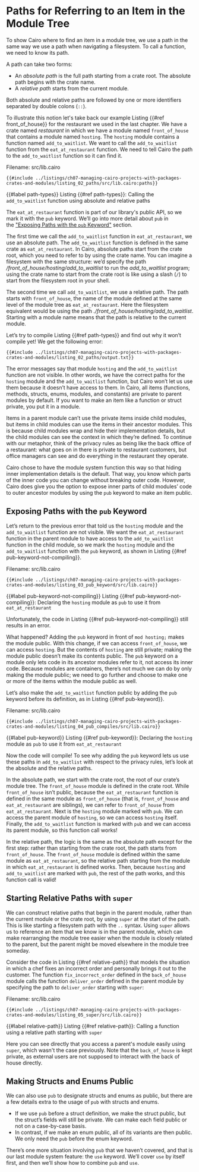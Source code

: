 # Paths for Referring to an Item in the Module Tree

To show Cairo where to find an item in a module tree, we use a path in the same way we use a path when navigating a filesystem. To call a function, we need to know its path.

A path can take two forms:

- An _absolute path_ is the full path starting from a crate root. The absolute path begins with the crate name.
- A _relative path_ starts from the current module.

Both absolute and relative paths are followed by one or more identifiers separated by double colons (`::`).

To illustrate this notion let's take back our example Listing {{#ref front_of_house}} for the restaurant we used in the last chapter. We have a crate named _restaurant_ in which we have a module named `front_of_house` that contains a module named `hosting`. The `hosting` module contains a function named `add_to_waitlist`. We want to call the `add_to_waitlist` function from the `eat_at_restaurant` function. We need to tell Cairo the path to the `add_to_waitlist` function so it can find it.

<span class="filename">Filename: src/lib.cairo</span>

```rust,noplayground
{{#include ../listings/ch07-managing-cairo-projects-with-packages-crates-and-modules/listing_02_paths/src/lib.cairo:paths}}
```

{{#label path-types}}
<span class="caption">Listing {{#ref path-types}}: Calling the `add_to_waitlist` function using absolute and relative paths</span>

The `eat_at_restaurant` function is part of our library's public API, so we mark it with the `pub` keyword. We’ll go into more detail about `pub` in the ["Exposing Paths with the `pub` Keyword"][pub] section.

The first time we call the `add_to_waitlist` function in `eat_at_restaurant`,
we use an absolute path. The `add_to_waitlist` function is defined in the same
crate as `eat_at_restaurant`. In Cairo, absolute paths start from the crate root, which you need to refer to by using the crate name. You can imagine a filesystem with the same structure: we’d specify the path _/front_of_house/hosting/add_to_waitlist_ to run the _add_to_waitlist_ program; using the crate name to start from the crate root is like using a slash (`/`) to start from the filesystem root in your shell.

The second time we call `add_to_waitlist`, we use a relative path. The path starts with `front_of_house`, the name of the module defined at the same level of the module tree as `eat_at_restaurant`. Here the filesystem equivalent would be using the path _./front_of_house/hosting/add_to_waitlist_. Starting with a module name means that the path is relative to the current module.

Let’s try to compile Listing {{#ref path-types}} and find out why it won’t compile yet! We get the following error:

```shell
{{#include ../listings/ch07-managing-cairo-projects-with-packages-crates-and-modules/listing_02_paths/output.txt}}
```

The error messages say that module `hosting` and the `add_to_waitlist` function are not visible. In other words, we have the correct paths for the `hosting` module and the `add_to_waitlist` function, but Cairo won’t let us use them because it doesn’t have access to them. In Cairo, all items (functions, methods, structs, enums, modules, and constants) are private to parent modules by default. If you want to make an item like a function or struct private, you put it in a module.

Items in a parent module can’t use the private items inside child modules, but items in child modules can use the items in their ancestor modules. This is because child modules wrap and hide their implementation details, but the child modules can see the context in which they’re defined. To continue with our metaphor, think of the privacy rules as being like the back office of a restaurant: what goes on in there is private to restaurant customers, but office managers can see and do everything in the restaurant they operate.

Cairo chose to have the module system function this way so that hiding inner implementation details is the default. That way, you know which parts of the inner code you can change without breaking outer code. However, Cairo does give you the option to expose inner parts of child modules’ code to outer ancestor modules by using the `pub` keyword to make an item public.

[pub]: ./ch07-03-paths-for-referring-to-an-item-in-the-module-tree.md#exposing-paths-with-the-pub-keyword

## Exposing Paths with the `pub` Keyword

Let’s return to the previous error that told us the `hosting` module and the `add_to_waitlist` function are not visible. We want the `eat_at_restaurant` function in the parent module to have access to the `add_to_waitlist` function in the child module, so we mark the `hosting` module and the `add_to_waitlist` function with the `pub` keyword, as shown in Listing {{#ref pub-keyword-not-compiling}}.

<span class="filename">Filename: src/lib.cairo</span>

```rust,noplayground
{{#include ../listings/ch07-managing-cairo-projects-with-packages-crates-and-modules/listing_03_pub_keyword/src/lib.cairo}}
```

{{#label pub-keyword-not-compiling}}
<span class="caption">Listing {{#ref pub-keyword-not-compiling}}: Declaring the `hosting` module as `pub` to use it from `eat_at_restaurant`</span>

Unfortunately, the code in Listing {{#ref pub-keyword-not-compiling}} still results in an error.

What happened? Adding the `pub` keyword in front of `mod hosting;` makes the module public. With this change, if we can access `front_of_house`, we can access `hosting`. But the contents of `hosting` are still private; making the module public doesn’t make its contents public. The `pub` keyword on a module only lets code in its ancestor modules refer to it, not access its inner code. Because modules are containers, there’s not much we can do by only making the module public; we need to go further and choose to make one or more of the items within the module public as well.

Let’s also make the `add_to_waitlist` function public by adding the `pub` keyword before its definition, as in Listing {{#ref pub-keyword}}.

<span class="filename">Filename: src/lib.cairo</span>

```rust,noplayground
{{#include ../listings/ch07-managing-cairo-projects-with-packages-crates-and-modules/listing_04_pub_compiles/src/lib.cairo}}
```

{{#label pub-keyword}}
<span class="caption">Listing {{#ref pub-keyword}}: Declaring the `hosting` module as `pub` to use it from `eat_at_restaurant`</span>

Now the code will compile! To see why adding the `pub` keyword lets us use these paths in `add_to_waitlist` with respect to the privacy rules, let’s look at the absolute and the relative paths.

In the absolute path, we start with the crate root, the root of our crate’s module tree. The `front_of_house` module is defined in the crate root. While `front_of_house` isn’t public, because the `eat_at_restaurant` function is defined in the same module as `front_of_house` (that is, `front_of_house` and `eat_at_restaurant` are siblings), we can refer to `front_of_house` from `eat_at_restaurant`. Next is the `hosting` module marked with `pub`. We can access the parent module of `hosting`, so we can access `hosting` itself. Finally, the `add_to_waitlist` function is marked with `pub` and we can access its parent module, so this function call works!

In the relative path, the logic is the same as the absolute path except for the first step: rather than starting from the crate root, the path starts from `front_of_house`. The `front_of_house` module is defined within the same module as `eat_at_restaurant`, so the relative path starting from the module in which `eat_at_restaurant` is defined works. Then, because `hosting` and `add_to_waitlist` are marked with `pub`, the rest of the path works, and this function call is valid!

## Starting Relative Paths with `super`

We can construct relative paths that begin in the parent module, rather than the current module or the crate root, by using `super` at the start of the path. This is like starting a filesystem path with the `..` syntax. Using `super` allows us to reference an item that we know is in the parent module, which can make rearranging the module tree easier when the module is closely related to the parent, but the parent might be moved elsewhere in the module tree someday.

Consider the code in Listing {{#ref relative-path}} that models the situation in which a chef fixes an incorrect order and personally brings it out to the customer. The function `fix_incorrect_order` defined in the `back_of_house` module calls the function `deliver_order` defined in the parent module by specifying the path to `deliver_order` starting with `super`:

<span class="filename">Filename: src/lib.cairo</span>

```rust,noplayground
{{#include ../listings/ch07-managing-cairo-projects-with-packages-crates-and-modules/listing_05_super/src/lib.cairo}}
```

{{#label relative-path}}
<span class="caption">Listing {{#ref relative-path}}: Calling a function using a relative path starting with `super`</span>

Here you can see directly that you access a parent's module easily using `super`, which wasn't the case previously.
Note that the `back_of_house` is kept private, as external users are not supposed to interact with the back of house directly.

## Making Structs and Enums Public

We can also use `pub` to designate structs and enums as public, but there are a few details extra to the usage of `pub` with structs and enums.

- If we use `pub` before a struct definition, we make the struct public, but the struct’s fields will still be private. We can make each field public or not on a case-by-case basis.
- In contrast, if we make an enum public, all of its variants are then public. We only need the `pub` before the enum keyword.

There’s one more situation involving `pub` that we haven’t covered, and that is our last module system feature: the `use` keyword. We’ll cover `use` by itself first, and then we’ll show how to combine `pub` and `use`.
